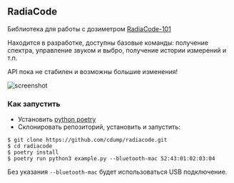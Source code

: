 ## RadiaCode

Библиотека для работы с дозиметром [RadiaCode-101](https://scan-electronics.com/dosimeters/radiacode/radiacode-101)

Находится в разработке, доступны базовые команды: получение спектра, управление звуком и выбро, получение истории измерений и т.п.

API пока не стабилен и возможны большие изменения!

![screenshot](./screenshot.png)

### Как запустить
- Установить [python poetry](https://python-poetry.org/docs/#installation)
- Склонировать репозиторий, установить и запустить:
```
$ git clone https://github.com/cdump/radiacode.git
$ cd radiacode
$ poetry install
$ poetry run python3 example.py --bluetooth-mac 52:43:01:02:03:04
```
Без указания `--bluetooth-mac` будет использоваться USB подключение.
